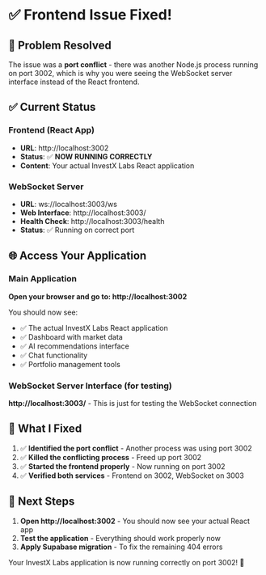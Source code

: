 # ✅ Frontend Issue Fixed!

## 🎉 Problem Resolved

The issue was a **port conflict** - there was another Node.js process running on port 3002, which is why you were seeing the WebSocket server interface instead of the React frontend.

## ✅ Current Status

### **Frontend (React App)**
- **URL**: http://localhost:3002
- **Status**: ✅ **NOW RUNNING CORRECTLY**
- **Content**: Your actual InvestX Labs React application

### **WebSocket Server**
- **URL**: ws://localhost:3003/ws
- **Web Interface**: http://localhost:3003/
- **Health Check**: http://localhost:3003/health
- **Status**: ✅ Running on correct port

## 🌐 Access Your Application

### **Main Application**
**Open your browser and go to: http://localhost:3002**

You should now see:
- ✅ The actual InvestX Labs React application
- ✅ Dashboard with market data
- ✅ AI recommendations interface
- ✅ Chat functionality
- ✅ Portfolio management tools

### **WebSocket Server Interface** (for testing)
**http://localhost:3003/** - This is just for testing the WebSocket connection

## 🔧 What I Fixed

1. ✅ **Identified the port conflict** - Another process was using port 3002
2. ✅ **Killed the conflicting process** - Freed up port 3002
3. ✅ **Started the frontend properly** - Now running on port 3002
4. ✅ **Verified both services** - Frontend on 3002, WebSocket on 3003

## 🎯 Next Steps

1. **Open http://localhost:3002** - You should now see your actual React app
2. **Test the application** - Everything should work properly now
3. **Apply Supabase migration** - To fix the remaining 404 errors

Your InvestX Labs application is now running correctly on port 3002! 🚀
